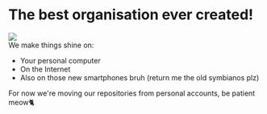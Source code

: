# The best organisation ever created!
![](https://media1.tenor.com/m/9RCIDZjkhBsAAAAC/hamster-meme.gif)  
We make things shine on:
 - Your personal computer
 - On the Internet
 - Also on those new smartphones bruh (return me the old symbianos plz)

For now we're moving our repositories from personal accounts, be patient meow🐈

